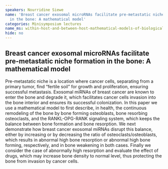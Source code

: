 ```yaml
---
speakers: Nourridine Siewe
name: 'Breast cancer exosomal microRNAs facilitate pre-metastatic niche formation
  in the bone: A mathematical model'
categories: Minisymposium lectures
name_ms: within-host-and-between-host-mathematical-models-of-biological-dynamics
hide: no
---
```


## Breast cancer exosomal microRNAs facilitate pre-metastatic niche formation in the bone: A mathematical model

Pre-metastatic niche is a location where cancer cells, separating from a primary tumor, find “fertile soil” for growth and proliferation, ensuring successful metastasis. Exosomal miRNAs of breast cancer are known to enter the bone and degrade it, which facilitates cancer cells invasion into the bone interior and ensures its successful colonization. In this paper we use a mathematical
model to first describe, in health, the continuous remodeling of the bone by bone forming osteoblasts, bone resorbing osteoclasts, and the RANKL-OPG-RANK signaling system, which
keeps the balance between bone formation and bone resorption. We next demonstrate how breast cancer exosomal miRNAs disrupt this balance, either by increasing or by decreasing the ratio of osteoclasts/osteoblasts, which results in abnormal high bone resorption or abnormal high bone forming, respectively, and in bone weakening in both cases. Finally we consider the case of
abnormally high resorption and evaluate the effect of drugs, which may increase bone density to normal level, thus protecting the bone from invasion by cancer cells.


